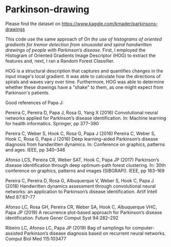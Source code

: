 # Parkinson-drawing

Please find the dataset on https://www.kaggle.com/kmader/parkinsons-drawings 


This code use the same approach of  *_On the use of histograms of oriented gradients for tremor detection from sinusoidal and spiral handwritten drawings of people with Parkinson’s disease_*. First, I employed the Histogram of Oriented Gradients Image Descriptor (HOG) to extract the features and, next, I ran a Random Forest Classifier.

HOG is a structural description that captures and quantifies changes in the input image's local gradient. It was able to calculate how the directions of spirals and waves vary over time. Furthermore, HOG was able to determine whether these drawings have a "shake" to them, as one might expect from Parkinson's patients.




Good references of Papa J:

Pereira C, Pereira D, Papa J, Rosa G, Yang X (2016) Convolutional neural networks applied for Parkinson’s disease identification. In: Machine learning for health informatics. Springer, pp 377–390

Pereira C, Weber S, Hook C, Rosa G, Papa J (2016) Pereira C, Weber S, Hook C, Rosa G, Papa J (2016) Deep learning-aided Parkinson’s disease diagnosis from handwritten dynamics. In: Conference on graphics, patterns and ages. IEEE, pp 340–346

Afonso LCS, Pereira CR, Weber SAT, Hook C, Papa JP (2017) Parkinson’s disease identification through deep optimum-path forest clustering. In: 30th conference on graphics, patterns and images (SIBGRAPI). IEEE, pp 163–169


Pereira C, Pereira D, Rosa G, Albuquerque V, Weber S, Hook C, Papa J (2018) Handwritten dynamics assessment through convolutional neural networks: an application to Parkinson’s disease identification. Artif Intell Med 87:67–77

Afonso LC, Rosa GH, Pereira CR, Weber SA, Hook C, Albuquerque VHC, Papa JP (2019) A recurrence plot-based approach for Parkinson’s disease identification. Future Gener Comput Syst 94:282–292

Ribeiro LC, Afonso LC, Papa JP (2019) Bag of samplings for computer-assisted Parkinson’s disease diagnosis based on recurrent neural networks. Comput Biol Med 115:103477